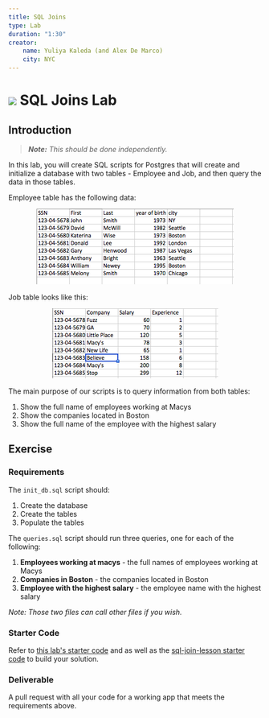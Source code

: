 ```yaml
---
title: SQL Joins
type: Lab
duration: "1:30"
creator:
    name: Yuliya Kaleda (and Alex De Marco)
    city: NYC
---
```


# ![](https://ga-dash.s3.amazonaws.com/production/assets/logo-9f88ae6c9c3871690e33280fcf557f33.png) SQL Joins Lab

## Introduction

> ***Note:*** _This should be done independently._

In this lab, you will create SQL scripts for Postgres that will create and initialize a database with two tables - Employee and Job, and then query the data in those tables. 

Employee table has the following data:  

<p align="center">
  <img src="./screenshots/employee.png">  
</p>

Job table looks like this:  

<p align="center">
  <img src="./screenshots/job.png">   
</p>

The main purpose of our scripts is to query information from both tables:  

1.  Show the full name of employees working at Macys
2.  Show the companies located in Boston  
3.  Show the full name of the employee with the highest salary  


## Exercise

### Requirements

The ``init_db.sql`` script should:  
  1. Create the database 
  1. Create the tables
  1. Populate the tables

The ``queries.sql`` script should run three queries, one for each of the following:
  1. **Employees working at macys** - the full names of employees working at Macys
  1. **Companies in Boston** - the companies located in Boston
  1. **Employee with the highest salary** - the employee name with the highest salary

*Note: Those two files can call other files if you wish.*

### Starter Code

Refer to [this lab's starter code](./starter-code) and as well as the [sql-join-lesson starter code](../sql-joins-lesson/starter-code) to build your solution.

### Deliverable

A pull request with all your code for a working app that meets the requirements above.